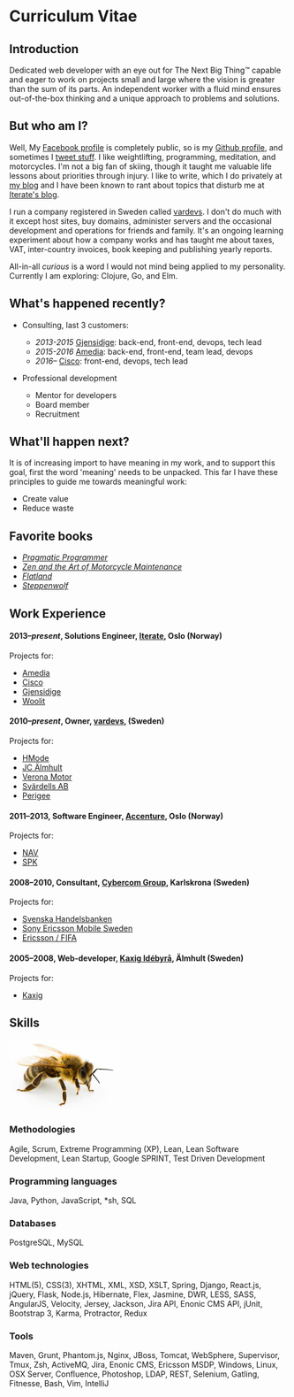 # Curriculum Vitae

## Introduction
Dedicated web developer with an eye out for The Next Big Thing™ capable and
eager to work on projects small and large where the vision is greater than
the sum of its parts. An independent worker with a fluid mind ensures
out-of-the-box thinking and a unique approach to problems and solutions.

## But who am I?
Well, My [Facebook profile](https://www.facebook.com/varlfu) is completely public, so is my [Github profile](https://github.com/varl), and sometimes I [tweet stuff](https://twitter.com/varlx). I like weightlifting, programming, meditation, and motorcycles. I'm not a big fan of skiing, though it taught me valuable life lessons about priorities through injury. I like to write, which I do privately at [my blog](http://www.vlv.io) and I have been known to rant about topics that disturb me at [Iterate's blog](https://blog.iterate.no/author/vikvar/).

I run a company registered in Sweden called [vardevs](http://www.vardevs.se). I don't do much with it except host sites, buy domains, administer servers and the occasional development and operations for friends and family. It's an ongoing learning experiment about how a company works and has taught me about taxes, VAT, inter-country invoices, book keeping and publishing yearly reports.

All-in-all _curious_ is a word I would not mind being applied to my personality. Currently I am exploring: Clojure, Go, and Elm.

## What's happened recently?
- Consulting, last 3 customers:
  - _2013-2015_ [Gjensidige](https://github.com/varl/cv/blob/master/PROJECTS.md#gjensidige): back-end, front-end, devops, tech lead
  - _2015-2016_ [Amedia](https://github.com/varl/cv/blob/master/PROJECTS.md#amedia): back-end, front-end, team lead, devops
  - _2016&ndash;_ [Cisco](https://github.com/varl/cv/blob/master/PROJECTS.md#cisco-systems): front-end, devops, tech lead

- Professional development
  - Mentor for developers
  - Board member
  - Recruitment

## What'll happen next?
It is of increasing import to have meaning in my work, and to support this goal, first
the word 'meaning' needs to be unpacked. This far I have these principles to guide me towards meaningful work:

- Create value
- Reduce waste

## Favorite books
- [_Pragmatic Programmer_](https://en.wikipedia.org/wiki/The_Pragmatic_Programmer)
- [_Zen and the Art of Motorcycle Maintenance_](https://en.wikipedia.org/wiki/Zen_and_the_Art_of_Motorcycle_Maintenance)
- [_Flatland_](https://en.wikipedia.org/wiki/Flatland)
- [_Steppenwolf_](https://en.wikipedia.org/wiki/Steppenwolf_(novel))

## Work Experience
#### 2013&ndash;*present*, Solutions Engineer, [Iterate](http://iterate.no), Oslo (Norway)

Projects for:
  - [Amedia](https://github.com/varl/cv/blob/master/PROJECTS.md#amedia)
  - [Cisco](https://github.com/varl/cv/blob/master/PROJECTS.md#cisco-systems)
  - [Gjensidige](https://github.com/varl/cv/blob/master/PROJECTS.md#gjensidige)
  - [Woolit](https://github.com/varl/cv/blob/master/PROJECTS.md#woolit)

#### 2010&ndash;*present*, Owner, [vardevs](http://vardevs.se), (Sweden)

Projects for:
- [HMode](https://github.com/varl/cv/blob/master/PROJECTS.md#hmode)
- [JC Älmhult](https://github.com/varl/cv/blob/master/PROJECTS.md#jc-Älmhult)
- [Verona Motor](https://github.com/varl/cv/blob/master/PROJECTS.md#verona-motor)
- [Svärdells AB](https://github.com/varl/cv/blob/master/PROJECTS.md#svärdells-ab)
- [Perigee](https://github.com/varl/cv/blob/master/PROJECTS.md#perigee)

#### 2011&ndash;2013, Software Engineer, [Accenture](http://accenture.com), Oslo (Norway)

Projects for: 
  - [NAV](https://github.com/varl/cv/blob/master/PROJECTS.md#nav)
  - [SPK](https://github.com/varl/cv/blob/master/PROJECTS.md#spk)

#### 2008&ndash;2010, Consultant, [Cybercom Group](http://cybercom.se), Karlskrona (Sweden)

Projects for:
- [Svenska Handelsbanken](https://github.com/varl/cv/blob/master/PROJECTS.md#svenska-handelsbanken)
- [Sony Ericsson Mobile Sweden](https://github.com/varl/cv/blob/master/PROJECTS.md#sony-ericsson)
- [Ericsson / FIFA](https://github.com/varl/cv/blob/master/PROJECTS.md#ericsson)

#### 2005&ndash;2008, Web-developer, [Kaxig Idébyrå](http://kaxig.com), Älmhult (Sweden)

Projects for:
- [Kaxig](https://github.com/varl/cv/blob/master/PROJECTS.md#kaxig)

## Skills
![Buzz...buzz..buzz](res/buzz.jpg)

### Methodologies
Agile, Scrum, Extreme Programming (XP), Lean, Lean Software Development, Lean Startup,
Google SPRINT, Test Driven Development

### Programming languages
Java, Python, JavaScript, \*sh, SQL

### Databases
PostgreSQL, MySQL

### Web technologies
HTML(5), CSS(3), XHTML, XML, XSD, XSLT, Spring, Django, React.js, jQuery, Flask,
Node.js, Hibernate, Flex, Jasmine, DWR, LESS, SASS, AngularJS, Velocity, Jersey,
Jackson, Jira API, Enonic CMS API, jUnit, Bootstrap 3, Karma, Protractor, Redux

### Tools
Maven, Grunt, Phantom.js, Nginx, JBoss, Tomcat, WebSphere, Supervisor, Tmux, Zsh,
ActiveMQ, Jira, Enonic CMS, Ericsson MSDP, Windows, Linux, OSX Server, Confluence,
Photoshop, LDAP, REST, Selenium, Gatling, Fitnesse, Bash, Vim, IntelliJ
